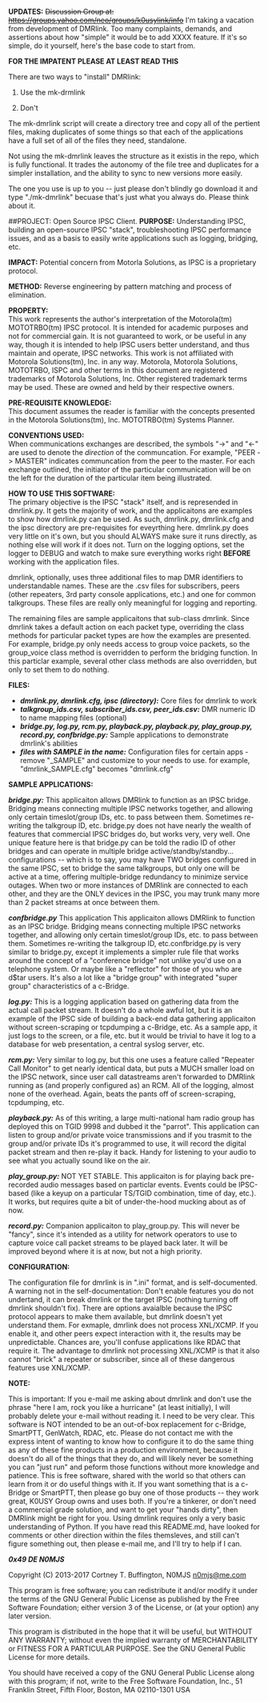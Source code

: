 **UPDATES:**
~~Discussion Group at: https://groups.yahoo.com/neo/groups/k0usylink/info~~
I'm taking a vacation from development of DMRlink. Too many complaints, demands, and assertions about how "simple" it would be to add XXXX feature. If it's so simple, do it yourself, here's the base code to start from. 

**FOR THE IMPATENT PLEASE AT LEAST READ THIS**

There are two ways to "install" DMRlink:

1) Use the mk-drmlink

2) Don't

The mk-dmrlink script will create a directory tree and copy all of the pertient files, making duplicates of some things so that each of the applications have a full set of all of the files they need, standalone.

Not using the mk-dmrlink leaves the structure as it existis in the repo, which is fully functional. It trades the autonomy of the file tree and duplicates for a simpler installation, and the ability to sync to new versions more easily.

The one you use is up to you -- just please don't blindly go download it and type "./mk-dmrlink" becuase that's just what you always do. Please think about it.


##PROJECT: Open Source IPSC Client.
**PURPOSE:** Understanding IPSC, building an open-source IPSC "stack", troubleshooting IPSC performance issues, and as a basis to easily write applications such as logging, bridging, etc.

**IMPACT:** Potential concern from Motorla Solutions, as IPSC is a proprietary protocol.

**METHOD:** Reverse engineering by pattern matching and process of elimination.
  
**PROPERTY:**  
This work represents the author's interpretation of the Motorola(tm) MOTOTRBO(tm) IPSC protocol. It is intended for academic purposes and not for commercial gain. It is not guaranteed to work, or be useful in any way, though it is intended to help IPSC users better understand, and thus maintain and operate, IPSC networks. This work is not affiliated with Motorola Solutions(tm), Inc. in any way. Motorola, Motorola Solutions, MOTOTRBO, ISPC and other terms in this document are registered trademarks of Motorola Solutions, Inc. Other registered trademark terms may be used. These are owned and held by their respective owners.  
  
**PRE-REQUISITE KNOWLEDGE:**  
This document assumes the reader is familiar with the concepts presented in the Motorola Solutions(tm), Inc. MOTOTRBO(tm) Systems Planner.  
  
**CONVENTIONS USED:**  
When communications exchanges are described, the symbols "->" and "<-" are used to denote the *direction* of the communcation. For example, "PEER -> MASTER" indicates communcation from the peer to the master. For each exchange outlined, the initiator of the particular communication will be on the left for the duration of the particular item being illustrated.

**HOW TO USE THIS SOFTWARE:**  
The primary objective is the IPSC "stack" itself, and is represended in dmrlink.py. It gets the majority of work, and the applicaitons are examples to show how dmrlink.py can be used. As such, dmrlink.py, dmrlink.cfg and the ipsc directory are pre-requisites for eveyrthing here. dmrlink.py does very little on it's own, but you should ALWAYS make sure it runs directly, as nothing else will work if it does not. Turn on the logging options, set the logger to DEBUG and watch to make sure everything works right **BEFORE** working with the application files.

dmrlink, optionally, uses three additional files to map DMR identifiers to understandable names. These are the .csv files for subscribers, peers (other repeaters, 3rd party console applications, etc.) and one for common talkgroups. These files are really only meaningful for logging and reporting.

The remaining files are sample applicaitons that sub-class dmrlink. Since dmrlink takes a default action on each packet type, overriding the class methods for particular packet types are how the examples are presented. For example, bridge.py only needs access to group voice packets, so the group_voice class method is overridden to perform the bridging function. In this particlar example, several other class methods are also overridden, but only to set them to do nothing.

**FILES:**  
+ ***dmrlink.py, dmrlink.cfg, ipsc (directory):*** Core files for dmrlink to work
+ ***talkgroup_ids.csv, subscriber_ids.csv, peer_ids.csv:*** DMR numeric ID to name mapping files (optional)
+ ***bridge.py, log.py, rcm.py, playback.py, playback.py, play_group.py, record.py, confbridge.py:*** Sample applications to demonstrate dmrlink's abilities
+ ***files with SAMPLE in the name:*** Configuration files for certain apps - remove "_SAMPLE" and customize to your needs to use. for example, "dmrlink_SAMPLE.cfg" becomes "dmrlink.cfg"

**SAMPLE APPLICATIONS:**

***bridge.py:*** This applicaiton allows DMRlink to function as an IPSC bridge. Bridging means connecting multiple IPSC networks together, and allowing only certain timeslot/group IDs, etc. to pass between them. Sometimes re-writing the talkgroup ID, etc. bridge.py does not have nearly the wealth of features that commercial IPSC bridges do, but works very, very well. One unique feature here is that bridge.py can be told the radio ID of other bridges and can operate in multiple bridge active/standby/standby... configurations -- which is to say, you may have TWO bridges configured in the same IPSC, set to bridge the same talkgroups, but only one will be active at a time, offering multiple-bridge redundancy to minimize service outages. When two or more instances of DMRlink are connected to each other, and they are the ONLY devices in the IPSC, you may trunk many more than 2 packet streams at once between them.

***confbridge.py*** This application This applicaiton allows DMRlink to function as an IPSC bridge. Bridging means connecting multiple IPSC networks together, and allowing only certain timeslot/group IDs, etc. to pass between them. Sometimes re-writing the talkgroup ID, etc.confbridge.py is very similar to bridge.py, except it implements a simpler rule file that works around the concept of a "conference bridge" not unlike you'd use on a telephone system. Or maybe like a "reflector" for those of you who are d$tar users. It's also a lot like a "bridge group" with integrated "super group" characteristics of a c-Bridge.

***log.py:*** This is a logging application based on gathering data from the actual call packet stream. It doesn't do a whole awful lot, but it is an example of the IPSC side of building a back-end data gathering applicaiton without screen-scraping or tcpdumping a c-Bridge, etc. As a sample app, it just logs to the screen, or a file, etc. but it would be trivial to have it log to a database for web presentation, a central syslog server, etc.

***rcm.py:*** Very similar to log.py, but this one uses a feature called "Repeater Call Monitor" to get nearly identical data, but puts a MUCH smaller load on the IPSC network, since user call datastreams aren't forwarded to DMRlink running as (and properly configured as) an RCM. All of the logging, almost none of the overhead. Again, beats the pants off of screen-scraping, tcpdumping, etc.

***playback.py:*** As of this writing, a large multi-national ham radio group has deployed this on TGID 9998 and dubbed it the "parrot". This application can listen to group and/or private voice transmissions and if you trasmit to the group and/or private IDs it's programmed to use, it will record the digital packet stream and then re-play it back. Handy for listening to your audio to see what you actually sound like on the air.

***play_group.py:*** NOT YET STABLE. This applicaiton is for playing back pre-recorded audio messages based on particlar events. Events could be IPSC-based (like a keyup on a particular TS/TGID combination, time of day, etc.). It works, but requires quite a bit of under-the-hood mucking about as of now.

***record.py:*** Companion applicaiton to play_group.py. This will never be "fancy", since it's intended as a utility for network operators to use to capture voice call packet streams to be played back later. It will be improved beyond where it is at now, but not a high priority.


**CONFIGURATION:**

The configuration file for dmrlink is in ".ini" format, and is self-documented. A warning not in the self-documentation: Don't enable features you do not undertand, it can break dmrlink or the target IPSC (nothing turning off dmrlink shouldn't fix). There are options avaialble because the IPSC protocol appears to make them available, but dmrlink doesn't yet understand them. For exmaple, dmrlink does not process XNL/XCMP. If you enable it, and other peers expect interaction with it, the results may be unpredictable. Chances are, you'll confuse applications like RDAC that require it. The advantage to dmrlink not processing XNL/XCMP is that it also cannot "brick" a repeater or subscriber, since all of these dangerous features use XNL/XCMP.

**NOTE:**

This is important: If you e-mail me asking about dmrlink and don't use the phrase "here I am, rock you like a hurricane" (at least initially), I will probably delete your e-mail without reading it. I need to be very clear. This software is NOT intended to be an out-of-box replacement for c-Bridge, SmartPTT, GenWatch, RDAC, etc. Please do not contact me with the express intent of wanting to know how to configure it to do the same thing as any of these fine products in a production environment, because it doesn't do all of the things that they do, and will likely never be something you can "just run" and peform those functions without more knowledge and patience. This is free software, shared with the world so that others can learn from it or do useful things with it. If you want something that is a c-Bridge or SmartPTT, then please go buy one of those products -- they work great, K0USY Group owns and uses both. If you're a tinkerer, or don't need a commercial grade solution, and want to get your "hands dirty", then DMRlink might be right for you. Using dmrlink requires only a very basic understanding of Python. If you have read this README.md, have looked for comments or other direction within the files themsleves, and still can't figure something out, then please e-mail me, and I'll try to help if I can.

***0x49 DE N0MJS***

Copyright (C) 2013-2017  Cortney T. Buffington, N0MJS <n0mjs@me.com>

This program is free software; you can redistribute it and/or modify it under the terms of the GNU General Public License as published by the Free Software Foundation; either version 3 of the License, or (at your option) any later version.

This program is distributed in the hope that it will be useful, but WITHOUT ANY WARRANTY; without even the implied warranty of MERCHANTABILITY or FITNESS FOR A PARTICULAR PURPOSE. See the GNU General Public License for more details.

You should have received a copy of the GNU General Public License along with this program; if not, write to the Free Software Foundation, Inc., 51 Franklin Street, Fifth Floor, Boston, MA 02110-1301  USA
